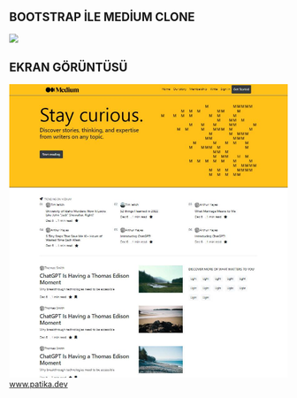 
<h2>BOOTSTRAP İLE MEDİUM CLONE</h2>
<img src="medium.gif">
<h2>EKRAN GÖRÜNTÜSÜ</h2>
<img src="medium.JPG">
<a href="https://www.patika.dev/tr">www.patika.dev</a>
